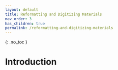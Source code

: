 ```yaml
---
layout: default
title: Reformatting and Digitizing Materials
nav_order: 3
has_children: true
permalink: /reformatting-and-digitizing-materials
---
```


{: .no_toc }

# Introduction